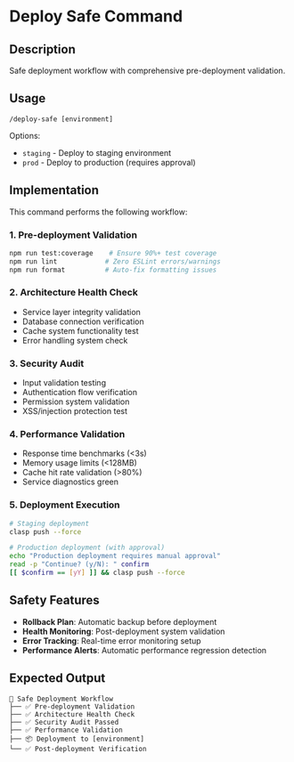 # Deploy Safe Command

## Description
Safe deployment workflow with comprehensive pre-deployment validation.

## Usage
```
/deploy-safe [environment]
```

Options:
- `staging` - Deploy to staging environment
- `prod` - Deploy to production (requires approval)

## Implementation

This command performs the following workflow:

### 1. Pre-deployment Validation
```bash
npm run test:coverage    # Ensure 90%+ test coverage
npm run lint            # Zero ESLint errors/warnings
npm run format          # Auto-fix formatting issues
```

### 2. Architecture Health Check
- Service layer integrity validation
- Database connection verification
- Cache system functionality test
- Error handling system check

### 3. Security Audit
- Input validation testing
- Authentication flow verification
- Permission system validation
- XSS/injection protection test

### 4. Performance Validation
- Response time benchmarks (<3s)
- Memory usage limits (<128MB)
- Cache hit rate validation (>80%)
- Service diagnostics green

### 5. Deployment Execution
```bash
# Staging deployment
clasp push --force

# Production deployment (with approval)
echo "Production deployment requires manual approval"
read -p "Continue? (y/N): " confirm
[[ $confirm == [yY] ]] && clasp push --force
```

## Safety Features

- **Rollback Plan**: Automatic backup before deployment
- **Health Monitoring**: Post-deployment system validation
- **Error Tracking**: Real-time error monitoring setup
- **Performance Alerts**: Automatic performance regression detection

## Expected Output

```
🚀 Safe Deployment Workflow
├── ✅ Pre-deployment Validation
├── ✅ Architecture Health Check
├── ✅ Security Audit Passed
├── ✅ Performance Validation
├── 📦 Deployment to [environment]
└── ✅ Post-deployment Verification
```